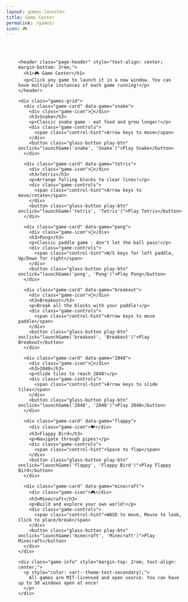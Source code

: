 ```yaml
---
layout: games-launcher
title: Game Center
permalink: /games/
icon: 🎮
---
```


<div class="main-content" data-page-script="games">
  <div class="glass-panel" style="padding: 2rem; height: 100%;">
    
    <header class="page-header" style="text-align: center; margin-bottom: 2rem;">
      <h1>🎮 Game Center</h1>
      <p>Click any game to launch it in a new window. You can have multiple instances of each game running!</p>
    </header>

    <div class="games-grid">
      <div class="game-card" data-game="snake">
        <div class="game-icon">🐍</div>
        <h3>Snake</h3>
        <p>Classic snake game - eat food and grow longer!</p>
        <div class="game-controls">
          <span class="control-hint">Arrow keys to move</span>
        </div>
        <button class="glass-button play-btn" onclick="launchGame('snake', 'Snake')">Play Snake</button>
      </div>

      <div class="game-card" data-game="tetris">
        <div class="game-icon">🧩</div>
        <h3>Tetris</h3>
        <p>Arrange falling blocks to clear lines!</p>
        <div class="game-controls">
          <span class="control-hint">Arrow keys to move/rotate</span>
        </div>
        <button class="glass-button play-btn" onclick="launchGame('tetris', 'Tetris')">Play Tetris</button>
      </div>

      <div class="game-card" data-game="pong">
        <div class="game-icon">🏓</div>
        <h3>Pong</h3>
        <p>Classic paddle game - don't let the ball pass!</p>
        <div class="game-controls">
          <span class="control-hint">W/S keys for left paddle, Up/Down for right</span>
        </div>
        <button class="glass-button play-btn" onclick="launchGame('pong', 'Pong')">Play Pong</button>
      </div>

      <div class="game-card" data-game="breakout">
        <div class="game-icon">🧱</div>
        <h3>Breakout</h3>
        <p>Break all the blocks with your paddle!</p>
        <div class="game-controls">
          <span class="control-hint">Arrow keys to move paddle</span>
        </div>
        <button class="glass-button play-btn" onclick="launchGame('breakout', 'Breakout')">Play Breakout</button>
      </div>

      <div class="game-card" data-game="2048">
        <div class="game-icon">🔢</div>
        <h3>2048</h3>
        <p>Slide tiles to reach 2048!</p>
        <div class="game-controls">
          <span class="control-hint">Arrow keys to slide tiles</span>
        </div>
        <button class="glass-button play-btn" onclick="launchGame('2048', '2048')">Play 2048</button>
      </div>

      <div class="game-card" data-game="flappy">
        <div class="game-icon">🐦</div>
        <h3>Flappy Bird</h3>
        <p>Navigate through pipes!</p>
        <div class="game-controls">
          <span class="control-hint">Space to flap</span>
        </div>
        <button class="glass-button play-btn" onclick="launchGame('flappy', 'Flappy Bird')">Play Flappy Bird</button>
      </div>

      <div class="game-card" data-game="minecraft">
        <div class="game-icon">🎮</div>
        <h3>Minecraft</h3>
        <p>Build and explore your own world!</p>
        <div class="game-controls">
          <span class="control-hint">WASD to move, Mouse to look, Click to place/break</span>
        </div>
        <button class="glass-button play-btn" onclick="launchGame('minecraft', 'Minecraft')">Play Minecraft</button>
      </div>
    </div>

    <div class="game-info" style="margin-top: 2rem; text-align: center;">
      <p style="color: var(--theme-text-secondary);">
        All games are MIT-licensed and open source. You can have up to 50 windows open at once!
      </p>
    </div>

  </div>
</div>

<!-- Modal for Site Mode Game Launch -->
<div id="game-modal" class="game-modal-overlay" style="display: none;">
  <div class="game-modal-content glass-panel">
    <div class="game-modal-header">
      <h3 id="game-modal-title"></h3>
      <button id="game-modal-close" class="close-btn">&times;</button>
    </div>
    <iframe id="game-modal-iframe" src="about:blank" frameborder="0"></iframe>
  </div>
</div>

<script>
function launchGame(gameId, gameTitle) {
  // Check if we are in the desktop view
  if (window.desktopManager && document.body.classList.contains('desktop-view-active')) {
    // Desktop mode: Launch in a window
    const url = `${window.siteBaseUrl || ''}/games/${gameId}/`;
    window.desktopManager.createWindow(gameId, gameTitle, url, 'fas fa-gamepad');
  } else {
    // Site mode: Launch in a modal
    const modal = document.getElementById('game-modal');
    const iframe = document.getElementById('game-modal-iframe');
    const title = document.getElementById('game-modal-title');
    
    title.textContent = gameTitle;
    iframe.src = `${window.siteBaseUrl || ''}/games/${gameId}/`;
    modal.style.display = 'flex';
  }
}

document.addEventListener('DOMContentLoaded', () => {
  const modal = document.getElementById('game-modal');
  const closeModalBtn = document.getElementById('game-modal-close');

  if (closeModalBtn) {
    closeModalBtn.addEventListener('click', () => {
      modal.style.display = 'none';
      document.getElementById('game-modal-iframe').src = 'about:blank'; // Stop game
    });
  }
  // Add hover effects to game cards
  const gameCards = document.querySelectorAll('.game-card');
  gameCards.forEach(card => {
    card.addEventListener('mouseenter', () => {
      card.style.transform = 'translateY(-8px) scale(1.02)';
    });
    
    card.addEventListener('mouseleave', () => {
      card.style.transform = 'translateY(0) scale(1)';
    });
  });
  
  // Add click feedback to buttons
  const playButtons = document.querySelectorAll('.play-btn');
  playButtons.forEach(button => {
    button.addEventListener('click', () => {
      button.style.transform = 'scale(0.95)';
      setTimeout(() => {
        button.style.transform = '';
      }, 150);
    });
  });
});
</script> 